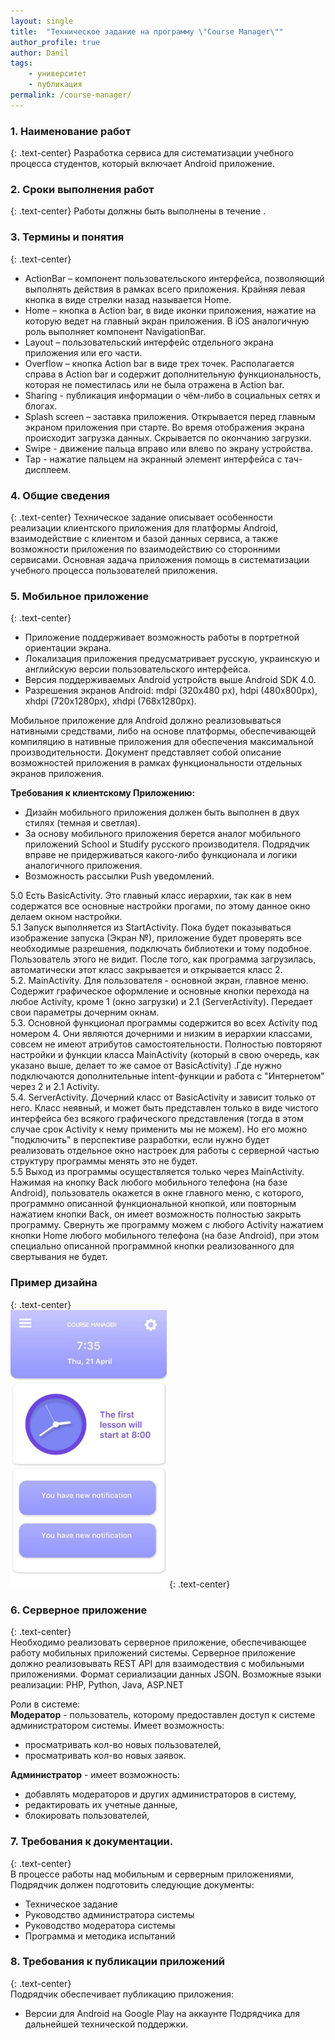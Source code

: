 ```yaml
---
layout: single
title:  "Техническое задание на программу \"Course Manager\""
author_profile: true
author: Danil
tags: 
    - университет
    - публикация
permalink: /course-manager/
---
```

### 1. Наименование работ
{: .text-center}
Разработка сервиса для систематизации учебного процесса студентов, который включает Android приложение.

### 2. Сроки выполнения работ
{: .text-center}
Работы должны быть выполнены в течение .

### 3. Термины и понятия
{: .text-center}  
  * ActionBar – компонент пользовательского интерфейса, позволяющий выполнять действия в рамках всего 
    приложения. Крайняя левая кнопка в виде стрелки назад называется Home.
  * Home – кнопка в Action bar, в виде иконки приложения, нажатие на которую ведет на главный экран 
    приложения. В iOS аналогичную роль выполняет компонент NavigationBar.
  * Layout – пользовательский интерфейс отдельного экрана приложения или его части.
  * Overflow – кнопка Action bar в виде трех точек. Располагается справа в Action bar и содержит 
    дополнительную функциональность, которая не поместилась или не была отражена в Action bar.
  * Sharing - публикация информации о чём-либо в социальных сетях и блогах.
  * Splash screen – заставка приложения. Открывается перед главным экраном приложения при старте. Во время отображения экрана происходит загрузка данных. Скрывается по окончанию загрузки.
  * Swipe - движение пальца вправо или влево по экрану устройства.
  * Tap - нажатие пальцем на экранный элемент интерфейса с тач-дисплеем.  
  
### 4. Общие сведения
{: .text-center}
Техническое задание описывает особенности реализации клиентского приложения для платформы Android, 
взаимодействие с клиентом и базой данных сервиса, а также возможности приложения по взаимодействию со 
сторонними сервисами.
Основная задача приложения помощь в систематизации учебного процесса пользователей приложения.  

### 5. Мобильное приложение
{: .text-center}
  * Приложение поддерживает возможность работы в портретной ориентации экрана.
  * Локализация приложения предусматривает русскую, украинскую и английскую версии пользовательского 
    интерфейса.
  * Версия поддерживаемых Android устройств выше Android SDK 4.0.
  * Разрешения экранов Android: mdpi (320x480 px), hdpi (480x800px), xhdpi (720x1280px), 
    xhdpi (768x1280px).  
      
Мобильное приложение для Android должно реализовываться нативными средствами, либо на основе платформы, 
обеспечивающей компиляцию в нативные приложения для обеспечения максимальной производительности.
Документ представляет собой описание возможностей приложения в рамках функциональности отдельных экранов 
приложения.  

**Требования к клиентскому Приложению:**
  * Дизайн мобильного приложения должен быть выполнен в двух стилях (темная и светлая).
  * За основу мобильного приложения берется аналог мобильного приложений School и Studify русского 
	производителя. Подрядчик вправе не придерживаться какого-либо функционала и логики аналогичного 
	приложения.
  * Возможность рассылки Push уведомлений.

  5.0 Есть BasicActivity. Это главный класс иерархии, так как в нем содержатся все основные настройки 
    прогами, по этому данное окно делаем окном настройки.  
  5.1 Запуск выполняется из StartActivity. Пока будет показываться изображение запуска (Экран №), 
    приложение будет проверять все необходимые разрешения, подключать библиотеки и тому подобное. 
    Пользователь этого не видит. После того, как программа загрузилась, автоматически этот класс 
    закрывается и открывается класс 2.  
  5.2. MainActivity. Для пользователя - основной экран, главное меню. Содержит графическое оформление и 
    основные кнопки перехода на любое Activity, кроме 1 (окно загрузки) и 2.1 (ServerActivity). Передает 
    свои параметры дочерним окнам.  
  5.3. Основной функционал программы содержится во всех Activity под номером 4. Они являются дочерними 
    и низким в иерархии классами, совсем не имеют атрибутов самостоятельности. Полностью повторяют 
    настройки и функции класса MainActivity (который в свою очередь, как указано выше, делает то же 
    самое от BasicActivity) .Где нужно подключаются дополнительные intent-функции и работа с "Интернетом" 
    через 2 и 2.1 Activity.  
  5.4. ServerActivity. Дочерний класс от BasicActivity и зависит только от него. Класс неявный, и может 
    быть представлен только в виде чистого интерфейса без всякого графического представления (тогда в 
    этом случае срок Activity к нему применить мы не можем). Но его можно "подключить" в перспективе 
    разработки, если нужно будет реализовать отдельное окно настроек для работы с серверной частью 
    структуру программы менять это не будет.  
  5.5 Выход из программы осуществляется только через MainActivity. Нажимая на кнопку Back любого 
    мобильного телефона (на базе Android), пользователь окажется в окне главного меню, с которого, 
    программно описанной функциональной кнопкой, или повторным нажатием кнопки Back, он имеет возможность 
    полностью закрыть программу. Свернуть же программу можем с любого Activity нажатием кнопки Home любого 
    мобильного телефона (на базе Android), при этом специально описанной программной кнопки реализованного 
    для свертывания не будет.

### Пример дизайна 
{: .text-center}  
[<img src="/assets/images/course_manager.jpg" width="250px" />](/../../assets/images/course_manager.jpg)
{: .text-center}  

### 6. Серверное приложение
{: .text-center}  
Необходимо реализовать серверное приложение, обеспечивающее работу мобильных приложений системы. Серверное приложение должно реализовывать REST API для взаимодествия с мобильными приложениями. Формат сериализации данных JSON.
Возможные языки реализации: PHP, Python, Java, ASP.NET  

Роли в системе:  
**Модератор** - пользователь, которому предоставлен доступ к системе администратором системы. Имеет 
возможность:
  * просматривать кол-во новых пользователей,
  * просматривать кол-во новых заявок.

**Администратор** - имеет возможность:  
  * добавлять модераторов и других администраторов в систему,
  * редактировать их учетные данные,
  * блокировать пользователей,

### 7. Требования к документации.
{: .text-center}  
В процессе работы над мобильным и серверным приложениями, Подрядчик должен подготовить следующие документы:
  * Техническое задание
  * Руководство администратора системы
  * Руководство модератора системы
  * Программа и методика испытаний  
  	
### 8. Требования к публикации приложений
{: .text-center}  
Подрядчик обеспечивает публикацию приложения:
  * Версии для Android на Google Play на аккаунте Подрядчика для дальнейшей технической поддержки.
